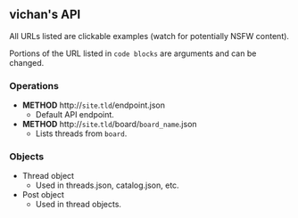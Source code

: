 ## vichan's API

All URLs listed are clickable examples (watch for potentially NSFW content).

Portions of the URL listed in `code blocks` are arguments and can be changed.

### Operations

* **METHOD** http://`site`.`tld`/endpoint.json
  - Default API endpoint.
* **METHOD** http://`site`.`tld`/board/`board_name`.json
  - Lists threads from ``board``.

### Objects

* Thread object
  - Used in threads.json, catalog.json, etc.
* Post object
  - Used in thread objects.